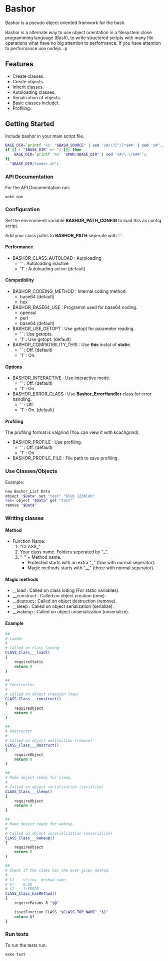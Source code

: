 # Bashor

Bashor is a pseudo object oriented framwork for the bash.

Bashor is a alternate way to use object orientation in a filesystem close
programming language (Bash), to write structered scripts with many file
operations what have no big attention to performance.
If you have attention to performance use nodejs. :p

## Features

* Create classes.
* Create objects.
* Inherit classes.
* Autoloading classes.
* Serialization of objects.
* Basic classes includet.
* Profiling.

## Getting Started

Include bashor in your main script file.

```bash
BASE_DIR=`printf '%s' "$BASH_SOURCE" | sed 's#/\?[^/]*$##' | sed 's#^./##'`;
if [[ ! "$BASE_DIR" =~ ^/ ]]; then
    BASE_DIR=`printf '%s' "$PWD/$BASE_DIR" | sed 's#/\.\?$##'`;
fi
. "$BASE_DIR/loader.sh";
```

### API Documentation

For the API Documentation run:

    make man

### Configuration

Set the environment variable **BASHOR\_PATH\_CONFIG** to load this as config
script.

Add your class paths to **BASHOR\_PATH** seperate with ':'.

#### Performance

* BASHOR\_CLASS\_AUTOLOAD : Autoloading
    * '' : Autoloading inactive
    * '1' : Autoloading active (default)

#### Compatibility

* BASHOR\_CODEING\_METHOD : Internal coding method.
    * base64 (default)
    * hex
* BASHOR\_BASE64\_USE : Programm used for base64 coding.
    * openssl
    * perl
    * base64 (default)
* BASHOR\_USE\_GETOPT : Use getopt for parameter reading.
    * '' : Use getopts.
    * '1' : Use getopt. (default)
* BASHOR\_COMPATIBILITY\_THIS : Use **this** instat of **static**.
    * '' : Off. (default)
    * '1' : On.

#### Options

* BASHOR\_INTERACTIVE : Use interactive mode.
    * '' : Off. (default)
    * '1' : On.
* BASHOR\_ERROR\_CLASS : Use **Bashor\_ErrorHandler** class for error handling.
    * '' : Off.
    * '1' : On. (default)
    
#### Profiling

The profiling format is valgrind (You can view it with kcachgrind).

* BASHOR\_PROFILE : Use profiling.
    * '' : Off. (default)
    * '1' : On.
* BASHOR\_PROFILE\_FILE : File path to save profiling.

### Use Classes/Objects

Example:

```bash
new Bashor_List Data
object "$Data" set "test" "blub 123blub"
res=`object "$Data" get "test"`
remove "$Data"
```

### Writing classes

#### Method

* Function Name:
    1. "CLASS_"
    1. Your class name. Folders seperated by "_".
    1. "_" +  Method name.
        * Protected starts with an extra "_" (tow with normal seperator).
        * Magic methods starts with "__" (three with normal seperator).

#### Magic methods

* __load : Called on class loding (For static variables).
* __construct : Called on object creation (new).
* __destruct : Called on object destruction (remove).
* __sleep : Called on object serialization (serialize).
* __wakeup : Called on object unserialization (unserialize).

#### Example

```bash
##
# Loader
#
# Called on class loding
CLASS_Class___load()
{
    requireStatic
    return 0
}

##
# Constructor
#
# Called on object creation (new)
CLASS_Class___construct()
{
    requireObject
    return 0
}

##
# Destructor
#
# Called on object destruction (remove)
CLASS_Class___destruct()
{
    requireObject
    return 0
}

##
# Make object ready for sleep.
#
# Called on object serialization (serialize)
CLASS_Class___sleep()
{
    requireObject
    return 0
}

##
# Make object ready for wakeup.
#
# Called on object unserialization (unserialize)
CLASS_Class___wakeup()
{
    requireObject
    return 0
}

##
# Check if the class has the over given method.
#
# $1    string  method name
# $?    0:OK
# $?    1:ERROR
CLASS_Class_hasMethod()
{
    requireParams R "$@"

    issetFunction CLASS_"$CLASS_TOP_NAME"_"$1"
    return $?
}
```

### Run tests

To run the tests run:

    make test

